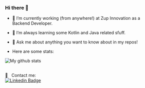 ### Hi there 👋

<!--
**magnoazneto/magnoazneto** is a ✨ _special_ ✨ repository because its `README.md` (this file) appears on your GitHub profile.

Here are some ideas to get you started:
-->

- 🔭 I’m currently working (from anywhere!) at Zup Innovation as a Backend Developer.
- 🌱 I’m always learning some Kotlin and Java related sfuff.
- 💬 Ask me about anything you want to know about in my repos!

- Here are some stats:
<img align="center" src="https://github-readme-stats-anuraghazra1.vercel.app/api?username=magnoazneto&show_icons=true&line_height=27&include_all_commits=true&theme=dark" alt="My github stats" />


<br/> :email: &nbsp; Contact me: 
<br/> [![Linkedin Badge](https://img.shields.io/badge/-MagnoAzevedo-blue?style=flat-square&logo=Linkedin&logoColor=white&link=https://www.linkedin.com/in/magnoazevedo/)](https://www.linkedin.com/in/magnoazevedo//) 
